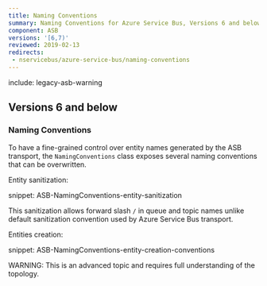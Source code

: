 ```yaml
---
title: Naming Conventions
summary: Naming Conventions for Azure Service Bus, Versions 6 and below.
component: ASB
versions: '[6,7)'
reviewed: 2019-02-13
redirects:
 - nservicebus/azure-service-bus/naming-conventions
---
```


include: legacy-asb-warning


## Versions 6 and below


### Naming Conventions

To have a fine-grained control over entity names generated by the ASB transport, the `NamingConventions` class exposes several naming conventions that can be overwritten.

Entity sanitization:

snippet: ASB-NamingConventions-entity-sanitization

This sanitization allows forward slash `/` in queue and topic names unlike default sanitization convention used by Azure Service Bus transport.

Entities creation:

snippet: ASB-NamingConventions-entity-creation-conventions

WARNING: This is an advanced topic and requires full understanding of the topology.